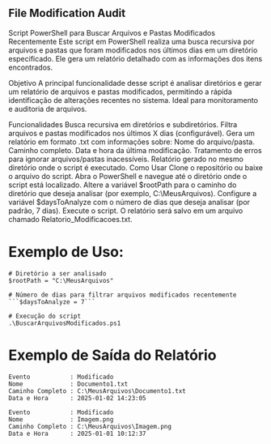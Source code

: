 ## File Modification Audit

Script PowerShell para Buscar Arquivos e Pastas Modificados Recentemente
Este script em PowerShell realiza uma busca recursiva por arquivos e pastas que foram modificados nos últimos dias em um diretório especificado. Ele gera um relatório detalhado com as informações dos itens encontrados.

Objetivo
A principal funcionalidade desse script é analisar diretórios e gerar um relatório de arquivos e pastas modificados, permitindo a rápida identificação de alterações recentes no sistema. Ideal para monitoramento e auditoria de arquivos.

Funcionalidades
Busca recursiva em diretórios e subdiretórios.
Filtra arquivos e pastas modificados nos últimos X dias (configurável).
Gera um relatório em formato .txt com informações sobre:
Nome do arquivo/pasta.
Caminho completo.
Data e hora da última modificação.
Tratamento de erros para ignorar arquivos/pastas inacessíveis.
Relatório gerado no mesmo diretório onde o script é executado.
Como Usar
Clone o repositório ou baixe o arquivo do script.
Abra o PowerShell e navegue até o diretório onde o script está localizado.
Altere a variável $rootPath para o caminho do diretório que deseja analisar (por exemplo, C:\MeusArquivos).
Configure a variável $daysToAnalyze com o número de dias que deseja analisar (por padrão, 7 dias).
Execute o script.
O relatório será salvo em um arquivo chamado Relatorio_Modificacoes.txt.

# Exemplo de Uso:
```
# Diretório a ser analisado
$rootPath = "C:\MeusArquivos"

# Número de dias para filtrar arquivos modificados recentemente
```$daysToAnalyze = 7```

# Execução do script
.\BuscarArquivosModificados.ps1
```

# Exemplo de Saída do Relatório
```
Evento           : Modificado
Nome             : Documento1.txt
Caminho Completo : C:\MeusArquivos\Documento1.txt
Data e Hora      : 2025-01-02 14:23:05

Evento           : Modificado
Nome             : Imagem.png
Caminho Completo : C:\MeusArquivos\Imagem.png
Data e Hora      : 2025-01-01 10:12:37
```
